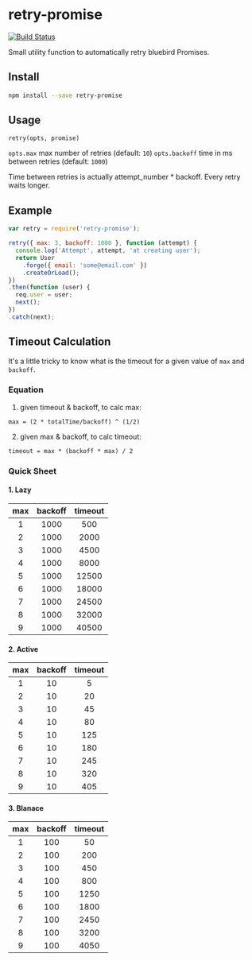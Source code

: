 # retry-promise

[![Build Status](https://travis-ci.org/olalonde/retry-promise.svg)](https://travis-ci.org/olalonde/retry-promise)

Small utility function to automatically retry bluebird Promises.

## Install

```bash
npm install --save retry-promise
```

## Usage

`retry(opts, promise)`

`opts.max` max number of retries (default: `10`)
`opts.backoff` time in ms between retries (default: `1000`)

Time between retries is actually attempt_number * backoff.
Every retry waits longer.

## Example

```javascript
var retry = require('retry-promise');

retry({ max: 3, backoff: 1000 }, function (attempt) {
  console.log('Attempt', attempt, 'at creating user');
  return User
    .forge({ email: 'some@email.com' })
    .createOrLoad();
})
.then(function (user) {
  req.user = user;
  next();
})
.catch(next);
```

## Timeout Calculation

It's a little tricky to know what is the timeout for a given value of `max` and `backoff`.

### Equation

1. given timeout & backoff, to calc max:
```
max = (2 * totalTime/backoff) ^ (1/2) 
```
2. given max & backoff, to calc timeout:
```
timeout = max * (backoff * max) / 2
```

### Quick Sheet

#### 1. Lazy

| max |backoff|timeout|
|:---:|:-----:|:-----:|
| 1 |	1000 |	500   |
| 2 |	1000 |	2000  |
| 3 |	1000 |	4500  |
| 4 |	1000 |	8000  |
| 5 |	1000 |	12500 |
| 6 |	1000 |	18000 |
| 7 |	1000 |	24500 |
| 8 |	1000 |	32000 |
| 9 |	1000 |	40500 |

#### 2. Active
| max |backoff|timeout|
|:---:|:-----:|:-----:|
| 1 |	10 |	5 |
| 2 |	10 |	20 |
| 3 |	10 |	45 |
| 4 |	10 |	80 |
| 5 |	10 |	125 |
| 6 |	10 |	180 |
| 7 |	10 |	245 |
| 8 |	10 |	320 |
| 9 |	10 |	405 |

#### 3. Blanace
| max |backoff|timeout|
|:---:|:-----:|:-----:|
| 1 |	100 |	50 |
| 2 |	100 |	200 |
| 3 |	100 |	450 |
| 4 |	100 |	800 |
| 5 |	100 |	1250 |
| 6 |	100 |	1800 |
| 7 |	100 |	2450 |
| 8 |	100 |	3200 |
| 9 |	100 |	4050 |
